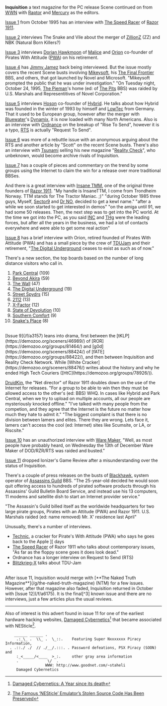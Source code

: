 **Inquisition** a text magazine for the PC release Scene continued on from [WWN](/g/the-week-in-warez) with [Raptor](https://demozoo.org/sceners/149310/) and [Mercury](https://demozoo.org/sceners/149309/) as the editors.

[Issue 1](/f/a4160) from October 1995 has an interview with [The Speed Racer](/p/the-speed-racer) of [Razor 1911](/g/razor-1911).

[Issue 2](/f/a517a) interviews The Snake and Vile about the merger of [ZillionZ](https://demozoo.org/groups/48749/) (ZZ) and NBK (Natural Born Killers?)

[Issue 3](/f/a610c) interviews [Dorian Hawkmoon](https://demozoo.org/sceners/46466/) of [Malice](/g/malice) and [Orion](https://demozoo.org/sceners/46389/) co-founder of Pirates With Attitude ([PWA](/g/pirates-with-attitudes)) on his retirement.

[Issue 4](/f/9e1a5) has [Jimmy Jamez](https://demozoo.org/sceners/46815/) back being interviewed. But the issue mostly covers the recent Scene busts involving [Mikeysoft](https://demozoo.org/sceners/84230/), his [The Final Frontier](https://demozoo.org/bbs/3453/) BBS, and others, that got launched by Novel and Microsoft. "Mikeysoft prompted the public that he was under investigation." "On Tuesday night, October 24, 1995, [The Pieman](https://demozoo.org/sceners/7425/)'s home (ed: of [The Pits](https://demozoo.org/bbs/1364/) BBS) was raided by U.S. Marshals and Representitives of Novel Corporation."

[Issue 5](/f/9f1bf) interviews [Hoson](https://demozoo.org/sceners/16470/) co-founder of [Hybrid](/g/hybrid). He talks about how Hybrid was founded in the winter of 1993 by himself and [LowTec](https://demozoo.org/sceners/130974/) from Germany. That it used to be European group, however after the merger with [Bluewater](https://demozoo.org/sceners/106075/)'s [Dynamix](http://localhost:1323/g/dynamix), it is now loaded with many North Americans. Also is an interview with [Ordnance](https://demozoo.org/sceners/113444/) on the breakup of "Rise To Send", however it is a typo, [RTS](/g/request-to-send) is actually "Request To Send".

[Issue 6](/f/a01b1) was more of a rebuttle issue with an anonymous arguing about the RTS and another article by "Scott" on the recent Scene busts. There's also an interview with [Tsunami](https://demozoo.org/sceners/149314/) selling his new magazine "[Reality Check](/g/reality-check-network)", who unbeknown, would become archive rivals of Inquisition.

[Issue 7](/f/a114b) has a couple of pieces and commentary on the trend by some groups using the Internet to claim the win for a release over more traditional BBSes. 

And there is a great interview with [Insane TMM](https://demozoo.org/sceners/1228/), one of the original three founders of [Razor 1911](/g/razor-1911). "My handle is InsaneTTM, I come from Trondheim Norway. TTM stands for The Tractor Maniac. ;)" "during October 1985 three guys, Myself, [Sector9](https://demozoo.org/sceners/1227/) and [Dr NO](https://demozoo.org/sceners/1229/), decided to get a kewl name." "after a while we soon started to get interested in demos" "on the amiga until 91, we had some 50 releases. Then, the next step was to get into the PC world. At the time we got into the PC, as you said [INC](/g/international-network-of-crackers) and [THg](/g/the-humble-guys) were the leading forces, but after all the years in the business, we had a lot of contacts everywhere and were able to get some real action"

[Issue 8](/f/a215d) has a brief interview with Orion, retired founded of Pirates With Attitude (PWA) and has a small piece by the crew of [TDUJam](/g/tdu_jam) and their retirement, "[The Digital Underground](https://demozoo.org/bbs/2448/) ceases to exist as such as of now."

There's a new section, the top boards based on the number of long distance visitors who call in.

1. [Park Central](https://demozoo.org/bbs/2980/) (109)
2. [Beyond Akira](https://demozoo.org/bbs/63/) (59)
3. [The Wall](https://demozoo.org/bbs/889/) (47)
4. [The Digital Underground](https://demozoo.org/bbs/2448/) (19)
5. [Street Spydrs](https://demozoo.org/bbs/4198/) (15)
6. [2112](https://demozoo.org/bbs/4211/) (13)
7. [X-Factor](https://demozoo.org/bbs/714/) (12)
8. [State of Devolution](https://demozoo.org/bbs/1480/) (10)
9. [Southern Comfort](https://demozoo.org/bbs/3296/) (9)
10. [Snake's Place](https://demozoo.org/bbs/3293/) (8)

<br>
[Issue 9](/f/a3157) leans into drama, first between the [tKLP](https://demozoo.org/sceners/46989/) of [ROR](https://demozoo.org/groups/81464/) and [g0d](https://demozoo.org/sceners/88424/) of [fATE](https://demozoo.org/groups/88422/), and then between Inquisition and Reality Check Network. While [White Cracker](https://demozoo.org/sceners/88476/) writes about the history and why he ended High Tech Couriers ([HtC](https://demozoo.org/groups/78926/)). 

[DruidKin](https://demozoo.org/sceners/46932/), the "Net director" of Razor 1911 doubles down on the use of the Internet for releases. "For a group to be able to win then they must be allowed access to the other's (ed: BBS) WHQ. In cases like Hybrid and Park Central, when we try to upload on multiple accounts, all our people are mysteriously knocked offline." "I've talked with many people from the competion, and they agree that the Internet is the future no matter how much they hate to admit it." "The biggest complaint is that there is no division between lamers and elites. There they are wrong. Lets face it, lamers can't access the cool (ed: Internet) sites like Scumsite, or LA, or Riscsite."

[Issue 10](/f/a4169) has an unauthorized interview with [Ware Maker](https://demozoo.org/sceners/149312/), "Well, as most people have probably heard, on Wednesday the 13th of December Ware Maker of DOD/RZR/RTS was raided and busted."

[Issue 11](/f/a5163) dropped Ionizer's Game Review after a misunderstanding over the status of Inquisition. 

There's a couple of press releases on the busts of [Blackhawk](https://demozoo.org/sceners/46388/), system operator of [Assassins Guild](https://demozoo.org/bbs/1631/) BBS. "The 25-year-old decided he would soon quit offering access to hundreds of pirated software products through his Assassins' Guild Bulletin Board Service, and instead use his 13 computers, 11 modems and satellite dish to start an Internet provider service."

"The Assassin's Guild billed itself as the worldwide headquarters for two large pirate groups,  Pirates with an Attitude (PWA) and Razor 1911. U.S. Marshals raided (ed: name removed) Mr. X' residence last April"

Unusually, there's a number of interviews.
- [Technic](https://demozoo.org/sceners/114272/), a cracker for Pirate's With Attitude (PWA) who says he goes back to the Apple \]\[ days 
- [The Speed Racer](https://demozoo.org/sceners/90523/) of Razor 1911 who talks about contemporary issues, "As far as the floppy scene goes it does look dead."
- Ordnance has a longer interview on Request to Send (RTS)
- [Blitzkrieg-X](https://demozoo.org/sceners/82008/) talks about TDU-Jam

<br>
After issue 11, Inquisition would merge with [**The Naked Truth Magazine**](/g/the-naked-truth-magazine) (NTM) for a few issues. However, after that magazine also faded, Inquisition returned in October with [Issue 12](/f/a6175). It is the final[^3] known issue and there are no interviews, just a few articles plus the usual reviews.

---

Also of interest is this advert found in issue 11 for one of the earliest hardware hacking websites, [Damaged Cybernetics](https://archaic-ruins.lngn.net/features/damaged/)[^1] that became associated with NESticle[^2].
```	.                 .
	______ ______ .
     .:_\_ .  \\_ .  \_::.    Featuring Super Nxxxxxxx Piracy Information,
  . .::./ ./  // ./__/.:::. . Password defeations, PSX Piracy (SOON) and        
     :_<_____/<____  >_:.     other gray area information  
     .             \/  .        
			      WWW: http://www.goodnet.com/~staheli
     Damaged Cybernetics
```

[^1]: [Damaged Cybernetics: A Year since its death](https://patpend.net/articles/zd/article2.html)
[^2]: [The Famous ‘NESticle’ Emulator’s Stolen Source Code Has Been Preserved](https://www.vice.com/en/article/the-famous-nesticle-emulators-stolen-source-code-has-been-preserved/)
[^3]: I swear there once was an issue 13 and possibly 14, but they are lost.